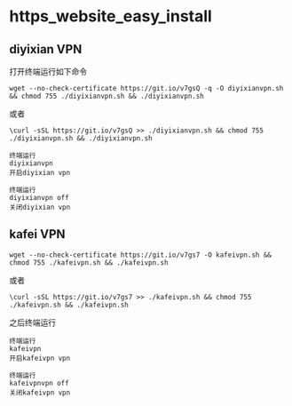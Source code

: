 
# https_website_easy_install

## diyixian VPN



打开终端运行如下命令

```
wget --no-check-certificate https://git.io/v7gsQ -q -O diyixianvpn.sh  && chmod 755 ./diyixianvpn.sh && ./diyixianvpn.sh
```

或者

```
\curl -sSL https://git.io/v7gsQ >> ./diyixianvpn.sh && chmod 755 ./diyixianvpn.sh && ./diyixianvpn.sh

```


```
终端运行
diyixianvpn
开启diyixian vpn

终端运行
diyixianvpn off
关闭diyixian vpn
```



## kafei VPN


```
wget --no-check-certificate https://git.io/v7gs7 -O kafeivpn.sh && chmod 755 ./kafeivpn.sh && ./kafeivpn.sh
```
或者


```
\curl -sSL https://git.io/v7gs7 >> ./kafeivpn.sh && chmod 755 ./kafeivpn.sh && ./kafeivpn.sh
```

之后终端运行

```
终端运行
kafeivpn
开启kafeivpn vpn

终端运行
kafeivpnvpn off
关闭kafeivpn vpn
```
